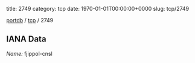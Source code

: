 title: 2749
category: tcp
date: 1970-01-01T00:00:00+0000
slug: tcp/2749

[portdb](/) / [tcp](/category/tcp.html) / 2749


## IANA Data

_Name:_ fjippol-cnsl

